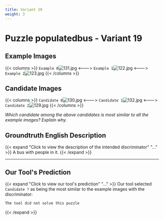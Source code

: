 ```yaml
---
title: Variant 19
weight: 3
---
```


# Puzzle populatedbus - Variant 19

## Example Images
{{< columns >}}
`Example 0`![131.jpg](/natscene-data/images/131.jpg)
<--->
`Example 1`![122.jpg](/natscene-data/images/122.jpg)
<--->
`Example 2`![123.jpg](/natscene-data/images/123.jpg)
{{< /columns >}}

## Candidate Images
{{< columns >}}
`Candidate 0`![130.jpg](/natscene-data/images/130.jpg)
<--->
`Candidate 1`![132.jpg](/natscene-data/images/132.jpg)
<--->
`Candidate 2`![129.jpg](/natscene-data/images/129.jpg)
{{< /columns >}}

*Which candidate among the above candidates is most similar to all the example images? Explain why.*

## Groundtruth English Description

{{< expand "Click to view the description of the intended discriminator" "..." >}}
A bus with people in it.
{{< /expand >}}

---



## Our Tool's Prediction

{{< expand "Click to view our tool's prediction" "..." >}}
Our tool selected `Candidate ?` as being the most similar to the example images with the discriminator:
```plaintext
The tool did not solve this puzzle
```
{{< /expand >}}
